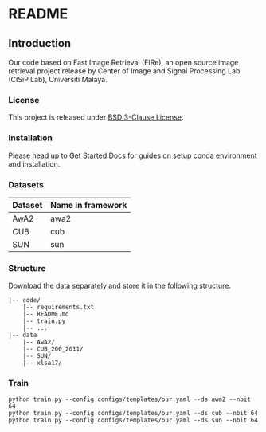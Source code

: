 # README

## Introduction
Our code based on Fast Image Retrieval (FIRe), an open source image retrieval project release by Center of Image and Signal Processing Lab (CISiP Lab), Universiti Malaya.

### License
This project is released under [BSD 3-Clause License](https://github.com/CISiPLab/fast-image-retrieval/blob/main/LICENSE).

### Installation
Please head up to [Get Started Docs](https://fast-image-retrieval.readthedocs.io/en/latest/get_started.html) for guides on setup conda environment and installation.

### Datasets
|Dataset|Name in framework|
|---|---|
|AwA2|awa2|
|CUB|cub|
|SUN|sun|


### Structure
Download the data separately and store it in the following structure.

```
|-- code/
    |-- requirements.txt
    |-- README.md
    |-- train.py
    |-- ...
|-- data
    |-- AwA2/
    |-- CUB_200_2011/
    |-- SUN/
    |-- xlsa17/
```


### Train

```
python train.py --config configs/templates/our.yaml --ds awa2 --nbit 64
python train.py --config configs/templates/our.yaml --ds cub --nbit 64
python train.py --config configs/templates/our.yaml --ds sun --nbit 64
```